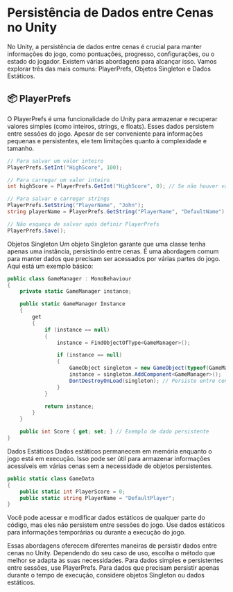 # Persistência de Dados entre Cenas no Unity

No Unity, a persistência de dados entre cenas é crucial para manter informações do jogo, como pontuações, progresso, configurações, ou o estado do jogador. Existem várias abordagens para alcançar isso. Vamos explorar três das mais comuns: PlayerPrefs, Objetos Singleton e Dados Estáticos.

## 📦 PlayerPrefs
O PlayerPrefs é uma funcionalidade do Unity para armazenar e recuperar valores simples (como inteiros, strings, e floats). Esses dados persistem entre sessões do jogo. Apesar de ser conveniente para informações pequenas e persistentes, ele tem limitações quanto à complexidade e tamanho.

```csharp
// Para salvar um valor inteiro
PlayerPrefs.SetInt("HighScore", 100);

// Para carregar um valor inteiro
int highScore = PlayerPrefs.GetInt("HighScore", 0); // Se não houver valor salvo, retorna 0

// Para salvar e carregar strings
PlayerPrefs.SetString("PlayerName", "John");
string playerName = PlayerPrefs.GetString("PlayerName", "DefaultName");

// Não esqueça de salvar após definir PlayerPrefs
PlayerPrefs.Save();
```

 Objetos Singleton
Um objeto Singleton garante que uma classe tenha apenas uma instância, persistindo entre cenas. É uma abordagem comum para manter dados que precisam ser acessados por várias partes do jogo. Aqui está um exemplo básico:

``` csharp
public class GameManager : MonoBehaviour
{
    private static GameManager instance;

    public static GameManager Instance
    {
        get
        {
            if (instance == null)
            {
                instance = FindObjectOfType<GameManager>();

                if (instance == null)
                {
                    GameObject singleton = new GameObject(typeof(GameManager).Name);
                    instance = singleton.AddComponent<GameManager>();
                    DontDestroyOnLoad(singleton); // Persiste entre cenas
                }
            }

            return instance;
        }
    }

    public int Score { get; set; } // Exemplo de dado persistente
}
```

Dados Estáticos
Dados estáticos permanecem em memória enquanto o jogo está em execução. Isso pode ser útil para armazenar informações acessíveis em várias cenas sem a necessidade de objetos persistentes.

``` csharp
public static class GameData
{
    public static int PlayerScore = 0;
    public static string PlayerName = "DefaultPlayer";
}


```

Você pode acessar e modificar dados estáticos de qualquer parte do código, mas eles não persistem entre sessões do jogo. Use dados estáticos para informações temporárias ou durante a execução do jogo.

Essas abordagens oferecem diferentes maneiras de persistir dados entre cenas no Unity. Dependendo do seu caso de uso, escolha o método que melhor se adapta às suas necessidades. Para dados simples e persistentes entre sessões, use PlayerPrefs. Para dados que precisam persistir apenas durante o tempo de execução, considere objetos Singleton ou dados estáticos.
